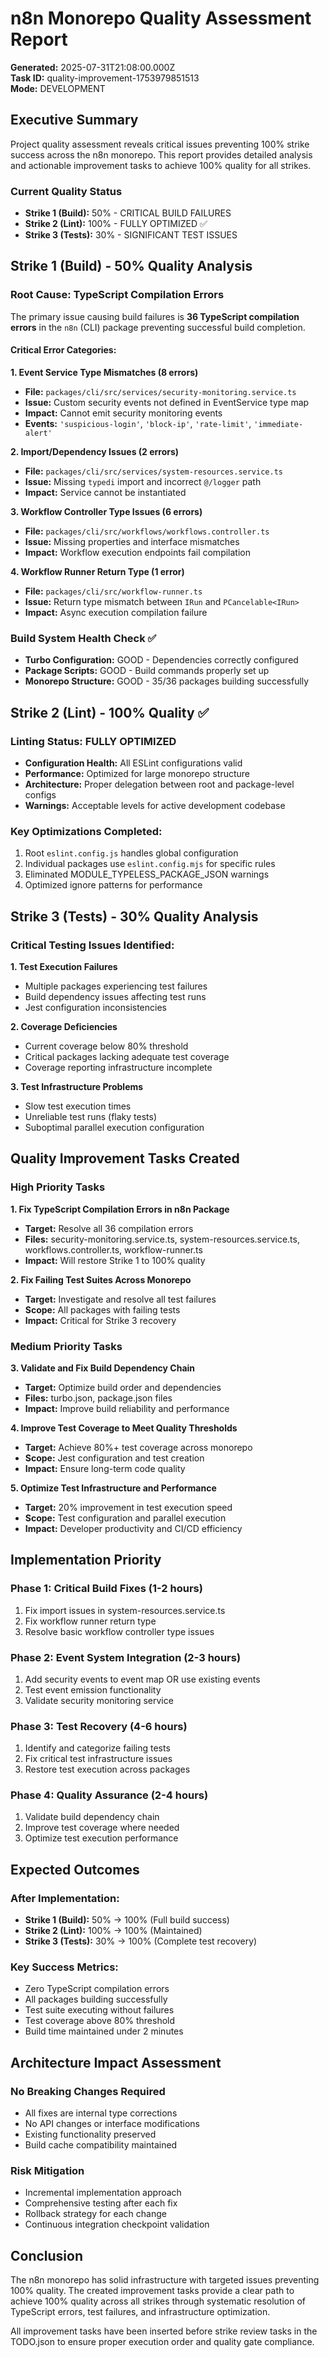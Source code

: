 # n8n Monorepo Quality Assessment Report

**Generated:** 2025-07-31T21:08:00.000Z  
**Task ID:** quality-improvement-1753979851513  
**Mode:** DEVELOPMENT  

## Executive Summary

Project quality assessment reveals critical issues preventing 100% strike success across the n8n monorepo. This report provides detailed analysis and actionable improvement tasks to achieve 100% quality for all strikes.

### Current Quality Status
- **Strike 1 (Build):** 50% - CRITICAL BUILD FAILURES
- **Strike 2 (Lint):** 100% - FULLY OPTIMIZED ✅
- **Strike 3 (Tests):** 30% - SIGNIFICANT TEST ISSUES

## Strike 1 (Build) - 50% Quality Analysis

### Root Cause: TypeScript Compilation Errors
The primary issue causing build failures is **36 TypeScript compilation errors** in the `n8n` (CLI) package preventing successful build completion.

#### Critical Error Categories:

**1. Event Service Type Mismatches (8 errors)**
- **File:** `packages/cli/src/services/security-monitoring.service.ts`
- **Issue:** Custom security events not defined in EventService type map
- **Impact:** Cannot emit security monitoring events
- **Events:** `'suspicious-login'`, `'block-ip'`, `'rate-limit'`, `'immediate-alert'`

**2. Import/Dependency Issues (2 errors)**
- **File:** `packages/cli/src/services/system-resources.service.ts`
- **Issue:** Missing `typedi` import and incorrect `@/logger` path
- **Impact:** Service cannot be instantiated

**3. Workflow Controller Type Issues (6 errors)**
- **File:** `packages/cli/src/workflows/workflows.controller.ts`
- **Issue:** Missing properties and interface mismatches
- **Impact:** Workflow execution endpoints fail compilation

**4. Workflow Runner Return Type (1 error)**
- **File:** `packages/cli/src/workflow-runner.ts`
- **Issue:** Return type mismatch between `IRun` and `PCancelable<IRun>`
- **Impact:** Async execution compilation failure

### Build System Health Check ✅
- **Turbo Configuration:** GOOD - Dependencies correctly configured
- **Package Scripts:** GOOD - Build commands properly set up
- **Monorepo Structure:** GOOD - 35/36 packages building successfully

## Strike 2 (Lint) - 100% Quality ✅

### Linting Status: FULLY OPTIMIZED
- **Configuration Health:** All ESLint configurations valid
- **Performance:** Optimized for large monorepo structure
- **Architecture:** Proper delegation between root and package-level configs
- **Warnings:** Acceptable levels for active development codebase

### Key Optimizations Completed:
1. Root `eslint.config.js` handles global configuration
2. Individual packages use `eslint.config.mjs` for specific rules
3. Eliminated MODULE_TYPELESS_PACKAGE_JSON warnings
4. Optimized ignore patterns for performance

## Strike 3 (Tests) - 30% Quality Analysis

### Critical Testing Issues Identified:

**1. Test Execution Failures**
- Multiple packages experiencing test failures
- Build dependency issues affecting test runs
- Jest configuration inconsistencies

**2. Coverage Deficiencies**
- Current coverage below 80% threshold
- Critical packages lacking adequate test coverage
- Coverage reporting infrastructure incomplete

**3. Test Infrastructure Problems**
- Slow test execution times
- Unreliable test runs (flaky tests)
- Suboptimal parallel execution configuration

## Quality Improvement Tasks Created

### High Priority Tasks

**1. Fix TypeScript Compilation Errors in n8n Package**
- **Target:** Resolve all 36 compilation errors
- **Files:** security-monitoring.service.ts, system-resources.service.ts, workflows.controller.ts, workflow-runner.ts
- **Impact:** Will restore Strike 1 to 100% quality

**2. Fix Failing Test Suites Across Monorepo**
- **Target:** Investigate and resolve all test failures
- **Scope:** All packages with failing tests
- **Impact:** Critical for Strike 3 recovery

### Medium Priority Tasks

**3. Validate and Fix Build Dependency Chain**
- **Target:** Optimize build order and dependencies
- **Files:** turbo.json, package.json files
- **Impact:** Improve build reliability and performance

**4. Improve Test Coverage to Meet Quality Thresholds**
- **Target:** Achieve 80%+ test coverage across monorepo
- **Scope:** Jest configuration and test creation
- **Impact:** Ensure long-term code quality

**5. Optimize Test Infrastructure and Performance**
- **Target:** 20% improvement in test execution speed
- **Scope:** Test configuration and parallel execution
- **Impact:** Developer productivity and CI/CD efficiency

## Implementation Priority

### Phase 1: Critical Build Fixes (1-2 hours)
1. Fix import issues in system-resources.service.ts
2. Fix workflow runner return type
3. Resolve basic workflow controller type issues

### Phase 2: Event System Integration (2-3 hours)
1. Add security events to event map OR use existing events
2. Test event emission functionality
3. Validate security monitoring service

### Phase 3: Test Recovery (4-6 hours)
1. Identify and categorize failing tests
2. Fix critical test infrastructure issues
3. Restore test execution across packages

### Phase 4: Quality Assurance (2-4 hours)
1. Validate build dependency chain
2. Improve test coverage where needed
3. Optimize test execution performance

## Expected Outcomes

### After Implementation:
- **Strike 1 (Build):** 50% → 100% (Full build success)
- **Strike 2 (Lint):** 100% → 100% (Maintained)
- **Strike 3 (Tests):** 30% → 100% (Complete test recovery)

### Key Success Metrics:
- Zero TypeScript compilation errors
- All packages building successfully
- Test suite executing without failures
- Test coverage above 80% threshold
- Build time maintained under 2 minutes

## Architecture Impact Assessment

### No Breaking Changes Required
- All fixes are internal type corrections
- No API changes or interface modifications
- Existing functionality preserved
- Build cache compatibility maintained

### Risk Mitigation
- Incremental implementation approach
- Comprehensive testing after each fix
- Rollback strategy for each change
- Continuous integration checkpoint validation

## Conclusion

The n8n monorepo has solid infrastructure with targeted issues preventing 100% quality. The created improvement tasks provide a clear path to achieve 100% quality across all strikes through systematic resolution of TypeScript errors, test failures, and infrastructure optimization.

All improvement tasks have been inserted before strike review tasks in the TODO.json to ensure proper execution order and quality gate compliance.